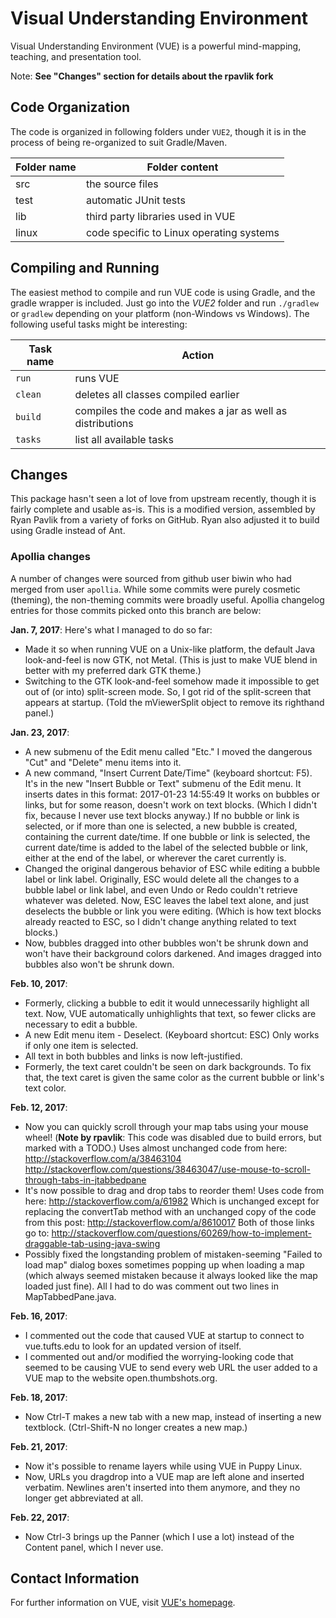 # Visual Understanding Environment

Visual Understanding Environment (VUE) is a powerful mind-mapping, teaching, and presentation tool.

Note: **See "Changes" section for details about the rpavlik fork**

## Code Organization

The code is organized in following folders under `VUE2`,
though it is in the process of being re-organized to suit Gradle/Maven.

| Folder name | Folder content |
| ----------- | -------------- |
| src         | the source files |
| test        | automatic JUnit tests |
| lib         | third party libraries used in VUE |
| linux       | code specific to Linux operating systems |

## Compiling and Running

The easiest method to compile and run VUE code is using Gradle, and the gradle wrapper is included.
Just go into the _VUE2_ folder and run `./gradlew` or `gradlew` depending on your platform (non-Windows vs Windows).
The following useful tasks might be interesting:

| Task name | Action |
| --------- | ------ |
| `run`     | runs VUE |
| `clean`   | deletes all classes compiled earlier |
| `build`   | compiles the code and makes a jar as well as distributions |
| `tasks`   | list all available tasks |

## Changes

This package hasn't seen a lot of love from upstream recently, though it is fairly complete and usable as-is.
This is a modified version, assembled by Ryan Pavlik from a variety of forks on GitHub.
Ryan also adjusted it to build using Gradle instead of Ant.

### Apollia changes

A number of changes were sourced from github user biwin who had merged from user `apollia`.
While some commits were purely cosmetic (theming), the non-theming commits were broadly useful.
Apollia changelog entries for those commits picked onto this branch are below:

**Jan. 7, 2017**:  Here's what I managed to do so far:

* Made it so when running VUE on a Unix-like platform, the default Java look-and-feel is now GTK, not Metal.  (This is just to make VUE blend in better with my preferred dark GTK theme.)
* Switching to the GTK look-and-feel somehow made it impossible to get out of (or into) split-screen mode.  So, I got rid of the split-screen that appears at startup.  (Told the mViewerSplit object to remove its righthand panel.)

**Jan. 23, 2017**:

* A new submenu of the Edit menu called "Etc."  I moved the dangerous "Cut" and "Delete" menu items into it.
* A new command, "Insert Current Date/Time" (keyboard shortcut: F5).  It's in the new "Insert Bubble or Text" submenu of the Edit menu.
  It inserts dates in this format: 2017-01-23 14:55:49
  It works on bubbles or links, but for some reason, doesn't work on text blocks.  (Which I didn't fix, because I never use text blocks anyway.)
  If no bubble or link is selected, or if more than one is selected, a new bubble is created, containing the current date/time.
  If one bubble or link is selected, the current date/time is added to the label of the selected bubble or link, either at the end of the label, or wherever the caret currently is.
* Changed the original dangerous behavior of ESC while editing a bubble label or link label.
  Originally, ESC would delete all the changes to a bubble label or link label, and even Undo or Redo couldn't retrieve whatever was deleted.
  Now, ESC leaves the label text alone, and just deselects the bubble or link you were editing.
  (Which is how text blocks already reacted to ESC, so I didn't change anything related to text blocks.)
* Now, bubbles dragged into other bubbles won't be shrunk down and won't have their background colors darkened.
  And images dragged into bubbles also won't be shrunk down.

**Feb. 10, 2017**:

* Formerly, clicking a bubble to edit it would unnecessarily highlight all text.  Now, VUE automatically unhighlights that text, so fewer clicks are necessary to edit a bubble.
* A new Edit menu item - Deselect. (Keyboard shortcut: ESC)  Only works if only one item is selected.
* All text in both bubbles and links is now left-justified.
* Formerly, the text caret couldn't be seen on dark backgrounds.  To fix that, the text caret is given the same color as the current bubble or link's text color.

**Feb. 12, 2017**:

* Now you can quickly scroll through your map tabs using your mouse wheel! (**Note by rpavlik**: This code was disabled due to build errors, but marked with a TODO.)
  Uses almost unchanged code from here:
  http://stackoverflow.com/a/38463104
  http://stackoverflow.com/questions/38463047/use-mouse-to-scroll-through-tabs-in-jtabbedpane
* It's now possible to drag and drop tabs to reorder them!
  Uses code from here:
  http://stackoverflow.com/a/61982
  Which is unchanged except for replacing the convertTab method with an unchanged copy of the code from this post:
  http://stackoverflow.com/a/8610017
  Both of those links go to:
  http://stackoverflow.com/questions/60269/how-to-implement-draggable-tab-using-java-swing
* Possibly fixed the longstanding problem of mistaken-seeming "Failed to load map" dialog boxes sometimes popping up when loading a map (which always seemed mistaken because it always looked like the map loaded just fine).
  All I had to do was comment out two lines in MapTabbedPane.java.

**Feb. 16, 2017**:

* I commented out the code that caused VUE at startup to connect to vue.tufts.edu to look for an updated version of itself.
* I commented out and/or modified the worrying-looking code that seemed to be causing VUE to send every web URL the user added to a VUE map to the website open.thumbshots.org.

**Feb. 18, 2017**:

* Now Ctrl-T makes a new tab with a new map, instead of inserting a new textblock.  (Ctrl-Shift-N no longer creates a new map.)

**Feb. 21, 2017**:

* Now it's possible to rename layers while using VUE in Puppy Linux.
* Now, URLs you dragdrop into a VUE map are left alone and inserted verbatim.
  Newlines aren't inserted into them anymore, and they no longer get abbreviated at all.

**Feb. 22, 2017**:

* Now Ctrl-3 brings up the Panner (which I use a lot) instead of the Content panel, which I never use.

## Contact Information

For further information on VUE, visit [VUE's homepage](http://vue.tufts.edu/).

